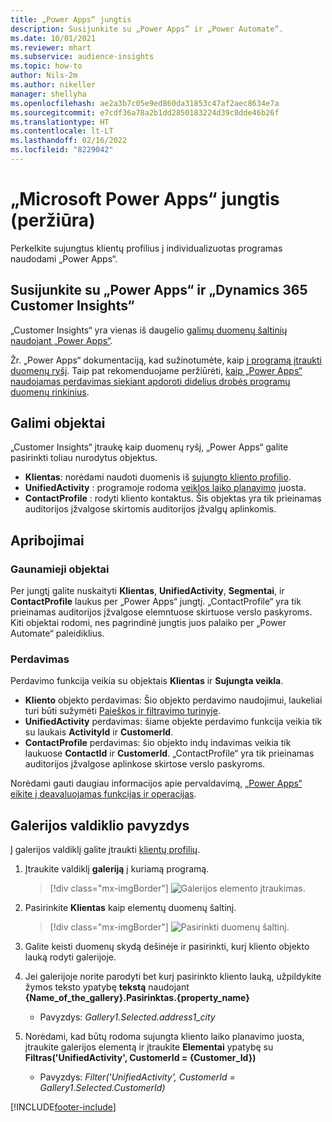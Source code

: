 ```yaml
---
title: „Power Apps“ jungtis
description: Susijunkite su „Power Apps“ ir „Power Automate“.
ms.date: 10/01/2021
ms.reviewer: mhart
ms.subservice: audience-insights
ms.topic: how-to
author: Nils-2m
ms.author: nikeller
manager: shellyha
ms.openlocfilehash: ae2a3b7c05e9ed860da31853c47af2aec8634e7a
ms.sourcegitcommit: e7cdf36a78a2b1dd2850183224d39c8dde46b26f
ms.translationtype: HT
ms.contentlocale: lt-LT
ms.lasthandoff: 02/16/2022
ms.locfileid: "8229042"
---
```

# <a name="microsoft-power-apps-connector-preview"></a>„Microsoft Power Apps“ jungtis (peržiūra)

Perkelkite sujungtus klientų profilius į individualizuotas programas naudodami „Power Apps“.

## <a name="connect-power-apps-and-dynamics-365-customer-insights"></a>Susijunkite su „Power Apps“ ir „Dynamics 365 Customer Insights“

„Customer Insights“ yra vienas iš daugelio [galimų duomenų šaltinių naudojant „Power Apps“](/powerapps/maker/canvas-apps/working-with-data-sources).

Žr. „Power Apps“ dokumentaciją, kad sužinotumėte, kaip [į programą įtraukti duomenų ryšį](/powerapps/maker/canvas-apps/add-data-connection). Taip pat rekomenduojame peržiūrėti, [kaip „Power Apps“ naudojamas perdavimas siekiant apdoroti didelius drobės programų duomenų rinkinius](/powerapps/maker/canvas-apps/delegation-overview).

## <a name="available-entities"></a>Galimi objektai

„Customer Insights“ įtraukę kaip duomenų ryšį, „Power Apps“ galite pasirinkti toliau nurodytus objektus.

- **Klientas**: norėdami naudoti duomenis iš  [sujungto kliento profilio](customer-profiles.md).
- **UnifiedActivity** : programoje rodoma [veiklos laiko planavimo](activities.md) juosta.
- **ContactProfile** : rodyti kliento kontaktus. Šis objektas yra tik prieinamas auditorijos įžvalgose skirtomis auditorijos įžvalgų aplinkomis.

## <a name="limitations"></a>Apribojimai

### <a name="retrievable-entities"></a>Gaunamieji objektai

Per jungtį galite nuskaityti **Klientas**, **UnifiedActivity**, **Segmentai**, ir **ContactProfile** laukus per „Power Apps“ jungtį. „ContactProfile“ yra tik prieinamas auditorijos įžvalgose elemntuose skirtuose verslo paskyroms. Kiti objektai rodomi, nes pagrindinė jungtis juos palaiko per „Power Automate“ paleidiklius.

### <a name="delegation"></a>Perdavimas

Perdavimo funkcija veikia su objektais **Klientas** ir **Sujungta veikla**. 

- **Kliento** objekto perdavimas: Šio objekto perdavimo naudojimui, laukeliai turi būti sužymėti [Paieškos ir filtravimo turinyje](search-filter-index.md).  
- **UnifiedActivity** perdavimas: šiame objekte perdavimo funkcija veikia tik su laukais **ActivityId** ir **CustomerId**.  
- **ContactProfile** perdavimas: šio objekto indų indavimas veikia tik laukuose **ContactId** ir **CustomerId**. „ContactProfile“ yra tik prieinamas auditorijos įžvalgose aplinkose skirtose verslo paskyroms.

Norėdami gauti daugiau informacijos apie pervaldavimą, [„Power Apps“ eikite į deavaluojamas funkcijas ir operacijas](/powerapps/maker/canvas-apps/delegation-overview). 

## <a name="example-gallery-control"></a>Galerijos valdiklio pavyzdys

Į galerijos valdiklį galite įtraukti [klientų profilių](/powerapps/maker/canvas-apps/add-gallery).

1. Įtraukite valdiklį **galeriją** į kuriamą programą.

    > [!div class="mx-imgBorder"]
    > ![Galerijos elemento įtraukimas.](media/connector-powerapps9.png "Galerijos elemento įtraukimas.")

2. Pasirinkite **Klientas** kaip elementų duomenų šaltinį.

    > [!div class="mx-imgBorder"]
    > ![Pasirinkti duomenų šaltinį.](media/choose-datasource-powerapps.png "Duomenų šaltinio pasirinkimas.")

3. Galite keisti duomenų skydą dešinėje ir pasirinkti, kurį kliento objekto lauką rodyti galerijoje.

4. Jei galerijoje norite parodyti bet kurį pasirinkto kliento lauką, užpildykite žymos teksto ypatybę **tekstą** naudojant **{Name_of_the_gallery}.Pasirinktas.{property_name}**  
    - Pavyzdys: _Gallery1.Selected.address1_city_

5. Norėdami, kad būtų rodoma sujungta kliento laiko planavimo juosta, įtraukite galerijos elementą ir įtraukite **Elementai** ypatybę su **Filtras('UnifiedActivity', CustomerId = {Customer_Id})**  
    - Pavyzdys: _Filter('UnifiedActivity', CustomerId = Gallery1.Selected.CustomerId)_


[!INCLUDE[footer-include](../includes/footer-banner.md)]
